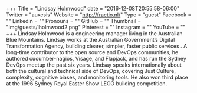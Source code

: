 +++
Title = "Lindsay Holmwood"
date = "2016-12-08T20:55:58-06:00"
Twitter = "auxesis"
Website = "http://fractio.nl/"
Type = "guest"
Facebook = ""
Linkedin = ""
Pronouns = ""
GitHub = ""
Thumbnail = "img/guests/lholmwood2.png"
Pinterest = ""
Instagram = ""
YouTube = ""
+++
Lindsay Holmwood is a engineering manager living in the Australian Blue Mountains. Lindsay works at the Australian Government’s Digital Transformation Agency, building clearer, simpler, faster public services . A long-time contributor to the open source and DevOps communities, he authored cucumber-nagios, Visage, and Flapjack, and has run the Sydney DevOps meetup the past six years. Lindsay speaks internationally about both the cultural and technical side of DevOps, covering Just Culture, complexity, cognitive biases, and monitoring tools. He also won third place at the 1996 Sydney Royal Easter Show LEGO building competition.
